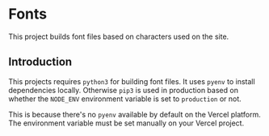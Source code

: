 # Fonts
This project builds font files based on characters used on the site.

## Introduction
This projects requires `python3` for building font files. It uses `pyenv` to install dependencies locally. Otherwise `pip3` is used in production based on whether the `NODE_ENV` environment variable is set to `production` or not.

This is because there's no `pyenv` available by default on the Vercel platform. The environment variable must be set manually on your Vercel project.

